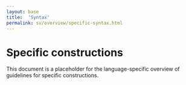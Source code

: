 ```yaml
---
layout: base
title:  'Syntax'
permalink: sv/overview/specific-syntax.html
---
```


# Specific constructions

This document is a placeholder for the language-specific overview of
guidelines for specific constructions.

